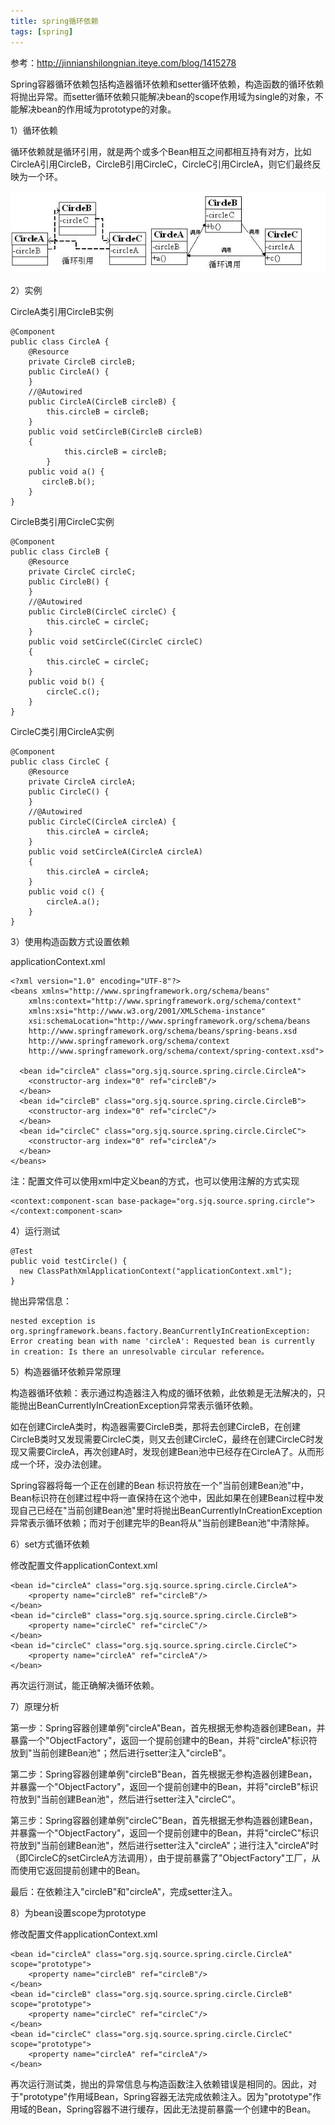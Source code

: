 ```yaml
---
title: spring循环依赖
tags: [spring]
---
```


参考：http://jinnianshilongnian.iteye.com/blog/1415278

Spring容器循环依赖包括构造器循环依赖和setter循环依赖，构造函数的循环依赖将抛出异常。而setter循环依赖只能解决bean的scope作用域为single的对象，不能解决bean的作用域为prototype的对象。

1）循环依赖

循环依赖就是循环引用，就是两个或多个Bean相互之间都相互持有对方，比如CircleA引用CircleB，CircleB引用CircleC，CircleC引用CircleA，则它们最终反映为一个环。

![](/images/java_structure/spring/bean/di-circle.JPG)

2）实例

CircleA类引用CircleB实例

```
@Component
public class CircleA {
    @Resource
    private CircleB circleB;  
    public CircleA() {  
    } 
    //@Autowired
    public CircleA(CircleB circleB) {  
        this.circleB = circleB;  
    }  
    public void setCircleB(CircleB circleB)   
    {  
            this.circleB = circleB;  
        }  
    public void a() {  
       circleB.b();  
    }
}
```

CircleB类引用CircleC实例

```
@Component
public class CircleB {
    @Resource
    private CircleC circleC;  
    public CircleB() {  
    } 
    //@Autowired
    public CircleB(CircleC circleC) {  
        this.circleC = circleC;  
    }  
    public void setCircleC(CircleC circleC)   
    {  
        this.circleC = circleC;  
    }  
    public void b() {  
        circleC.c();  
    }  
}
```

CircleC类引用CircleA实例

```
@Component
public class CircleC {
    @Resource
    private CircleA circleA;  
    public CircleC() {  
    }
    //@Autowired
    public CircleC(CircleA circleA) {  
        this.circleA = circleA;  
    }  
    public void setCircleA(CircleA circleA)   
    {  
        this.circleA = circleA;  
    }  
    public void c() {  
        circleA.a();  
    }  
}
```

3）使用构造函数方式设置依赖

applicationContext.xml

```
<?xml version="1.0" encoding="UTF-8"?>  
<beans xmlns="http://www.springframework.org/schema/beans"  
    xmlns:context="http://www.springframework.org/schema/context"
    xmlns:xsi="http://www.w3.org/2001/XMLSchema-instance"
    xsi:schemaLocation="http://www.springframework.org/schema/beans
    http://www.springframework.org/schema/beans/spring-beans.xsd
    http://www.springframework.org/schema/context  
    http://www.springframework.org/schema/context/spring-context.xsd">
  
  <bean id="circleA" class="org.sjq.source.spring.circle.CircleA">  
    <constructor-arg index="0" ref="circleB"/>  
  </bean>  
  <bean id="circleB" class="org.sjq.source.spring.circle.CircleB">  
    <constructor-arg index="0" ref="circleC"/>  
  </bean>  
  <bean id="circleC" class="org.sjq.source.spring.circle.CircleC">  
    <constructor-arg index="0" ref="circleA"/>  
  </bean>     
</beans>
```

注：配置文件可以使用xml中定义bean的方式，也可以使用注解的方式实现

```
<context:component-scan base-package="org.sjq.source.spring.circle"></context:component-scan>
```

4）运行测试

```
@Test
public void testCircle() {
  new ClassPathXmlApplicationContext("applicationContext.xml");
}
```

抛出异常信息：

```
nested exception is org.springframework.beans.factory.BeanCurrentlyInCreationException: Error creating bean with name 'circleA': Requested bean is currently in creation: Is there an unresolvable circular reference。
```

5）构造器循环依赖异常原理

构造器循环依赖：表示通过构造器注入构成的循环依赖，此依赖是无法解决的，只能抛出BeanCurrentlyInCreationException异常表示循环依赖。

如在创建CircleA类时，构造器需要CircleB类，那将去创建CircleB，在创建CircleB类时又发现需要CircleC类，则又去创建CircleC，最终在创建CircleC时发现又需要CircleA，再次创建A时，发现创建Bean池中已经存在CircleA了。从而形成一个环，没办法创建。

Spring容器将每一个正在创建的Bean 标识符放在一个"当前创建Bean池"中，Bean标识符在创建过程中将一直保持在这个池中，因此如果在创建Bean过程中发现自己已经在"当前创建Bean池"里时将抛出BeanCurrentlyInCreationException异常表示循环依赖；而对于创建完毕的Bean将从"当前创建Bean池"中清除掉。

6）set方式循环依赖

修改配置文件applicationContext.xml

```
<bean id="circleA" class="org.sjq.source.spring.circle.CircleA">  
    <property name="circleB" ref="circleB"/>  
</bean>  
<bean id="circleB" class="org.sjq.source.spring.circle.CircleB">  
    <property name="circleC" ref="circleC"/>
</bean>  
<bean id="circleC" class="org.sjq.source.spring.circle.CircleC">  
    <property name="circleA" ref="circleA"/>
</bean>
```

再次运行测试，能正确解决循环依赖。

7）原理分析

第一步：Spring容器创建单例"circleA"Bean，首先根据无参构造器创建Bean，并暴露一个"ObjectFactory"，返回一个提前创建中的Bean，并将"circleA"标识符放到"当前创建Bean池"；然后进行setter注入"circleB"。

第二步：Spring容器创建单例"circleB"Bean，首先根据无参构造器创建Bean，并暴露一个"ObjectFactory"，返回一个提前创建中的Bean，并将"circleB"标识符放到"当前创建Bean池"，然后进行setter注入"circleC"。
 
第三步：Spring容器创建单例"circleC"Bean，首先根据无参构造器创建Bean，并暴露一个"ObjectFactory"，返回一个提前创建中的Bean，并将"circleC"标识符放到"当前创建Bean池"，然后进行setter注入"circleA"；进行注入"circleA"时（即CircleC的setCircleA方法调用），由于提前暴露了"ObjectFactory"工厂，从而使用它返回提前创建中的Bean。

最后：在依赖注入"circleB"和"circleA"，完成setter注入。

8）为bean设置scope为prototype

修改配置文件applicationContext.xml

```
<bean id="circleA" class="org.sjq.source.spring.circle.CircleA" scope="prototype">  
    <property name="circleB" ref="circleB"/>  
</bean>  
<bean id="circleB" class="org.sjq.source.spring.circle.CircleB" scope="prototype">  
    <property name="circleC" ref="circleC"/>
</bean>  
<bean id="circleC" class="org.sjq.source.spring.circle.CircleC" scope="prototype">  
    <property name="circleA" ref="circleA"/>
</bean>
```

再次运行测试类，抛出的异常信息与构造函数注入依赖错误是相同的。因此，对于"prototype"作用域Bean，Spring容器无法完成依赖注入。因为"prototype"作用域的Bean，Spring容器不进行缓存，因此无法提前暴露一个创建中的Bean。